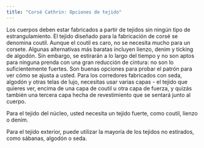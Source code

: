 ```yaml
---
title: "Corsé Cathrin: Opciones de tejido"
---
```


Los cuerpos deben estar fabricados a partir de tejidos sin ningún tipo de estrangulamiento. El tejido diseñado para la fabricación de corsé se denomina coutil. Aunque el coutil es caro, no se necesita mucho para un corsete. Algunas alternativas más baratas incluyen lienzo, denim y ticking de algodón. Sin embargo, se estirarán a lo largo del tiempo y no son aptos para ninguna prenda con una gran reducción de cintura: no son lo suficientemente fuertes. Son buenas opciones para probar el patrón para ver cómo se ajusta a usted. Para los corredores fabricados con seda, algodón y otras telas de lujo, necesitas usar varias capas - el tejido que quieres ver, encima de una capa de coutil u otra capa de fuerza, y quizás también una tercera capa hecha de revestimiento que se sentará junto al cuerpo.

Para el tejido del núcleo, usted necesita un tejido fuerte, como coutil, lienzo o denim.

Para el tejido exterior, puede utilizar la mayoría de los tejidos no estirados, como sábanas, algodón o seda.
